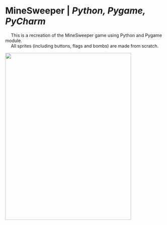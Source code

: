 # MineSweeper | _Python, Pygame, PyCharm_

&emsp; This is a recreation of the MineSweeper game using Python and Pygame module. <br />
&emsp; All sprites (including buttons, flags and bombs) are made from scratch. <br />

<p>
  <img align = "center" width="400" height="533" src="https://github.com/Razvan48/MineSweeper-written-in-Python/blob/main/MineSweeperDemo.gif">
</p>


